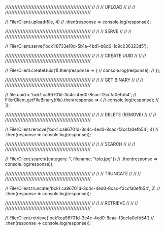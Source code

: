///////////////////////////////////////////////////////
//                                                   //
//                      UPLOAD                       //
//                                                   //
///////////////////////////////////////////////////////

// FilerClient.upload(file, 4)
// .then(response => console.log(response));


///////////////////////////////////////////////////////
//                                                   //
//                      SERVE                        //
//                                                   //
///////////////////////////////////////////////////////

// FilerClient.serve('bck1:8733e10d-5b1a-4bd1-b8d6-1c9c036323d5');

///////////////////////////////////////////////////////
//                                                   //
//                      CREATE UUID                  //
//                                                   //
///////////////////////////////////////////////////////

// FilerClient.createUuid(1).then(response => {
//   console.log(response);
// });


///////////////////////////////////////////////////////
//                                                   //
//                      GET BINARY                   //
//                                                   //
///////////////////////////////////////////////////////

// file.uuid = 'bck1:ca96701d-3c4c-4ed0-8cac-f3ccfa0efb54';
// FilerClient.getFileBinary(file).then(response => {
//   console.log(response);
// });

///////////////////////////////////////////////////////
//                                                   //
//                      DELETE (REMOVE)              //
//                                                   //
///////////////////////////////////////////////////////

// FilerClient.remove('bck1:ca96701d-3c4c-4ed0-8cac-f3ccfa0efb54', 4)
// .then(response => console.log(response));

///////////////////////////////////////////////////////
//                                                   //
//                      SEARCH                       //
//                                                   //
///////////////////////////////////////////////////////

  // FilerClient.search({category: 1, filename: "toto.jpg"})
  // .then(response => console.log(response));

///////////////////////////////////////////////////////
//                                                   //
//                      TRUNCATE                     //
//                                                   //
///////////////////////////////////////////////////////

// FilerClient.truncate('bck1:ca96701d-3c4c-4ed0-8cac-f3ccfa0efb54', 2)
// .then(response => console.log(response));

///////////////////////////////////////////////////////
//                                                   //
//                      RETRIEVE                     //
//                                                   //
///////////////////////////////////////////////////////

// FilerClient.retrieve('bck1:ca96701d-3c4c-4ed0-8cac-f3ccfa0efb54')
// .then(response => console.log(response));

